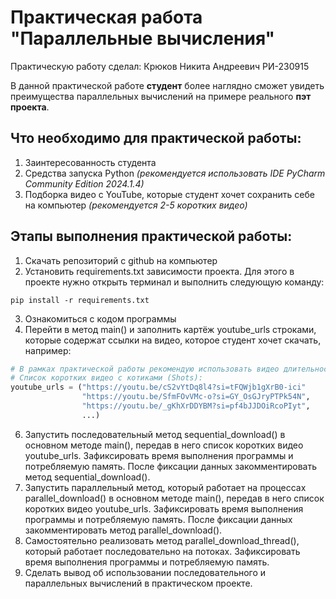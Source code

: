# Практическая работа "Параллельные вычисления"

Практическую работу сделал: Крюков Никита Андреевич РИ-230915

В данной практической работе **студент** более наглядно сможет увидеть преимущества параллельных вычислений на примере реального **пэт проекта**.

## Что необходимо для практической работы:
1. Заинтересованность студента
2. Средства запуска Python *(рекомендуется использовать IDE PyCharm Community Edition 2024.1.4)*
3. Подборка видео с YouTube, которые студент хочет сохранить себе на компьютер *(рекомендуется 2-5 коротких видео)*

## Этапы выполнения практической работы:
1. Скачать репозиторий с github на компьютер
2. Установить requirements.txt зависимости проекта. Для этого в проекте нужно открыть терминал и выполнить следующую команду:

```
pip install -r requirements.txt
```

3. Ознакомиться с кодом программы
4. Перейти в метод main() и заполнить картёж youtube_urls строками, которые содержат ссылки на видео, которое студент хочет скачать, например: 

```py
# В рамках практической работы рекомендую использовать видео длительностью около минуты.
# Список коротких видео с котиками (Shots):
youtube_urls = ("https://youtu.be/cS2vYtDq8l4?si=tFQWjb1gXrB0-ici"
                "https://youtu.be/SfmFOvVMc-o?si=GY_OsGJryPTPk54N",
                "https://youtu.be/_gKhXrDDYBM?si=pf4bJJDOiRcoPIyt",
                ...)
```
   
6. Запустить последовательный метод sequential_download() в основном методе main(), передав в него список коротких видео youtube_urls.
Зафиксировать время выполнения программы и потребляемую память. После фиксации данных закомментировать метод sequential_download().
7. Запустить параллельный метод, который работает на процессах parallel_download() в основном методе main(), передав в него список коротких видео youtube_urls.
Зафиксировать время выполнения программы и потребляемую память. После фиксации данных закомментировать метод parallel_download().
8. Самостоятельно реализовать метод parallel_download_thread(), который работает последовательно на потоках.
Зафиксировать время выполнения программы и потребляемую память.
9. Сделать вывод об использовании последовательного и параллельных вычислений в практическом проекте.

